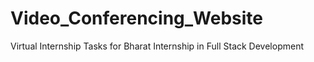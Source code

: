 # Video_Conferencing_Website
Virtual Internship Tasks for Bharat Internship in Full Stack Development
